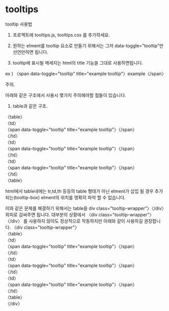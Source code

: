 # tooltips

tooltip 사용법

1. 프로젝트에 tooltips.js, tooltips.css 를 추가하세요.

2. 원하는 elment를 tooltip 요소로 만들기 위해서는 그저 data-toggle="tooltip"만 선언만하면 됩니다.

3. tooltip에 표시될 메세지는 html의 title 기능을 그대로 사용하면됩니다.

ex ) 〈span data-toggle="tooltip" title="example tooltip"〉example〈/span〉


주의.

아래와 같은 구조에서 사용시 몇가지 주의해야할 점들이 있습니다.
1. table과 같은 구조.

〈table〉<br>
    〈td〉<br>
        〈span data-toggle="tooltip" title="example tooltip"〉〈/span〉<br>
    〈/td〉<br>
    〈td〉<br>
        〈span data-toggle="tooltip" title="example tooltip"〉〈/span〉<br>
    〈/td〉<br>
    〈td〉<br>
        〈span data-toggle="tooltip" title="example tooltip"〉〈/span〉<br>
    〈/td〉<br>
〈table〉<br>

html에서 table내에는 tr,td,th 등등의 table 형태가 아닌 elment가 삽입 될 경우 
추가되는(tooltip-box) elment의 위치를 명확히 파악 할 수 없습니다.

이와 같은 문제를 해결하기 위해서는 table을 div class="tooltip-wrapper"〉〈/div〉외피로 감싸주면 됩니다.
대부분의 상황에서 〈div class="tooltip-wrapper"〉〈/div〉 를 사용하지 않아도 정상적으로 작동하지만
아래와 같이 사용하길 권장합니다.
〈div class="tooltip-wrapper"〉<br>
	〈table〉<br>
	    〈td〉<br>
		〈span data-toggle="tooltip" title="example tooltip"〉〈/span〉<br>
	    〈/td〉<br>
	    〈td〉<br>
		〈span data-toggle="tooltip" title="example tooltip"〉〈/span〉<br>
	    〈/td〉<br>
	    〈td〉<br>
		〈span data-toggle="tooltip" title="example tooltip"〉〈/span〉<br>
	    〈/td〉<br>
	〈table〉<br>
〈/div〉<br>
